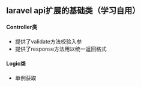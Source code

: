 ## laravel api扩展的基础类（学习自用）

#### Controller类

- 提供了validate方法校验入参
- 提供了response方法用以统一返回格式

#### Logic类

- 单例获取